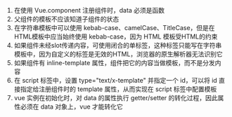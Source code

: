1. 在使用 Vue.component 注册组件时，data 必须是函数
1. 父组件的模板不应该知道子组件的状态
1. 在字符串模板中可以使用 kebab-case、camelCase、TitleCase，但是在HTML模板中应当始终使用 kebab-case，因为 HTML 模板受HTML的约束
1. 如果组件未经slot传递内容，可使用闭合的单标签，这种标签只能写在字符串模板中，因为自定义的标签是无效的HTML，浏览器的原生解析器无法识别它
1. 如果组件有 inline-template 属性，组件把它的内容当做模板，而不是分发内容
1. 在 script 标签中，设置 type="text/x-template" 并指定一个 id，可以将 id 直接指定给注册组件时的 template 属性，从而实现在 script 标签中配置模板
1. vue 实例在初始化时，对 data 的属性执行 getter/setter 的转化过程，因此属性必须在 data 对象上，vue 才能转化它
